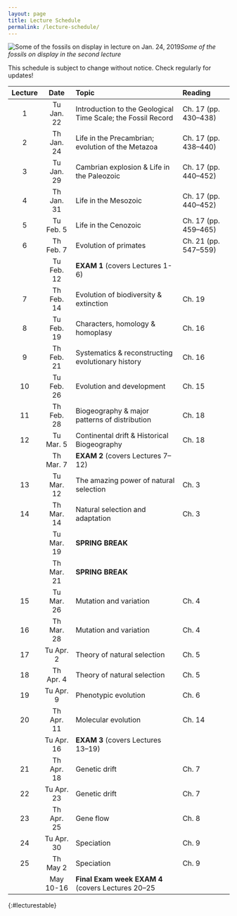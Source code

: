 ```yaml
---
layout: page
title: Lecture Schedule
permalink: /lecture-schedule/
---
```

![Some of the fossils on display in lecture on Jan. 24, 2019](../assets/img/fossil-banner.png)_Some of the fossils on display in the second lecture_

This schedule is subject to change without notice. Check regularly for updates!

Lecture |  Date      | Topic                                                             |  Reading
:-----: | :--------: | :---------------------------------------------------------------- |  :-----------------
   1    | Tu Jan. 22 | Introduction to the Geological Time Scale; the Fossil Record      |  Ch. 17 (pp. 430–438)
   2    | Th Jan. 24 | Life in the Precambrian; evolution of the Metazoa                 |  Ch. 17 (pp. 438–440)
   3    | Tu Jan. 29 | Cambrian explosion & Life in the Paleozoic                        |  Ch. 17 (pp. 440–452)
   4    | Th Jan. 31 | Life in the Mesozoic                                              |  Ch. 17 (pp. 440–452)
   5    | Tu Feb.  5 | Life in the Cenozoic                                              |  Ch. 17 (pp. 459–465)
   6    | Th Feb.  7 | Evolution of primates                                             |  Ch. 21 (pp. 547–559)
        | Tu Feb. 12 | **EXAM 1** (covers Lectures 1-6)                                  |
   7    | Th Feb. 14 | Evolution of biodiversity & extinction                            |  Ch. 19
   8    | Tu Feb. 19 | Characters, homology & homoplasy                                  |  Ch. 16
   9    | Th Feb. 21 | Systematics & reconstructing evolutionary history                 |  Ch. 16
  10    | Tu Feb. 26 | Evolution and development                                         |  Ch. 15
  11    | Th Feb. 28 | Biogeography & major patterns of distribution                     |  Ch. 18
  12    | Tu Mar.  5 | Continental drift & Historical Biogeography                       | Ch. 18
        | Th Mar.  7 | **EXAM 2** (covers Lectures 7–12)                                 |
  13    | Tu Mar. 12 | The amazing power of natural selection                            |  Ch. 3
  14    | Th Mar. 14 | Natural selection and adaptation                                  |  Ch. 3
        | Tu Mar. 19 | **SPRING BREAK**                                                  |
        | Th Mar. 21 | **SPRING BREAK**                                                  |
  15    | Tu Mar. 26 | Mutation and variation                                            |  Ch. 4
  16    | Th Mar. 28 | Mutation and variation                                            |  Ch. 4
  17    | Tu Apr.  2 | Theory of natural selection                                       |  Ch. 5
  18    | Th Apr.  4 | Theory of natural selection                                       |  Ch. 5
  19    | Tu Apr.  9 | Phenotypic evolution                                              |  Ch. 6
  20    | Th Apr. 11 | Molecular evolution                                               |  Ch. 14
        | Tu Apr. 16 | **EXAM 3**  (covers Lectures 13–19)                               |
  21    | Th Apr. 18 | Genetic drift                                                     |  Ch. 7
  22    | Tu Apr. 23 | Genetic drift                                                     |  Ch. 7
  23    | Th Apr. 25 | Gene flow                                                         |  Ch. 8
  24    | Tu Apr. 30 | Speciation                                                        |  Ch. 9
  25    | Th May   2 | Speciation                                                        |  Ch. 9
        | May 10-16  | **Final Exam week EXAM 4** (covers Lectures 20–25                 |
{:#lecturestable}
